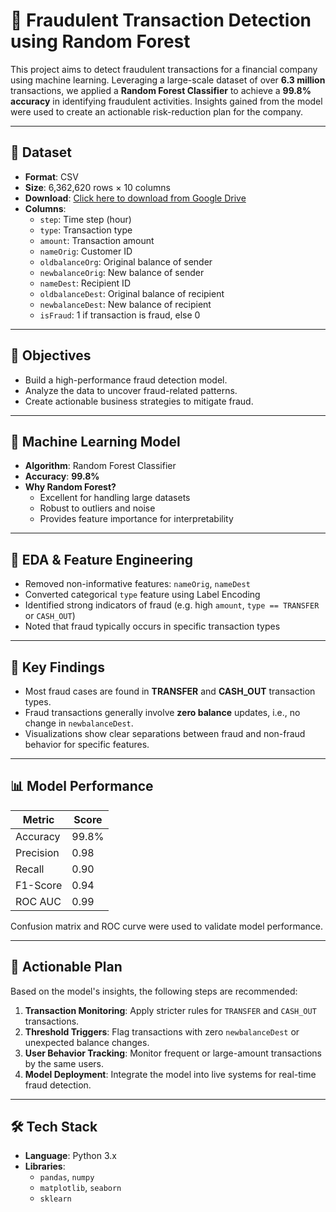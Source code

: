# 🚨 Fraudulent Transaction Detection using Random Forest

This project aims to detect fraudulent transactions for a financial company using machine learning. Leveraging a large-scale dataset of over **6.3 million** transactions, we applied a **Random Forest Classifier** to achieve a **99.8% accuracy** in identifying fraudulent activities. Insights gained from the model were used to create an actionable risk-reduction plan for the company.

---

## 📁 Dataset

- **Format**: CSV  
- **Size**: 6,362,620 rows × 10 columns
- **Download**: [Click here to download from Google Drive](https://drive.google.com/drive/folders/1SEwQuk7kiHgUTIEVl0YzedOVfrbFfGym?usp=sharing)   
- **Columns**:
  - `step`: Time step (hour)
  - `type`: Transaction type
  - `amount`: Transaction amount
  - `nameOrig`: Customer ID
  - `oldbalanceOrg`: Original balance of sender
  - `newbalanceOrig`: New balance of sender
  - `nameDest`: Recipient ID
  - `oldbalanceDest`: Original balance of recipient
  - `newbalanceDest`: New balance of recipient
  - `isFraud`: 1 if transaction is fraud, else 0

---

## 🎯 Objectives

- Build a high-performance fraud detection model.
- Analyze the data to uncover fraud-related patterns.
- Create actionable business strategies to mitigate fraud.

---

## 🧠 Machine Learning Model

- **Algorithm**: Random Forest Classifier  
- **Accuracy**: **99.8%**  
- **Why Random Forest?**  
  - Excellent for handling large datasets  
  - Robust to outliers and noise  
  - Provides feature importance for interpretability

---

## 🧪 EDA & Feature Engineering

- Removed non-informative features: `nameOrig`, `nameDest`
- Converted categorical `type` feature using Label Encoding
- Identified strong indicators of fraud (e.g. high `amount`, `type == TRANSFER` or `CASH_OUT`)
- Noted that fraud typically occurs in specific transaction types

---

## 🔎 Key Findings

- Most fraud cases are found in **TRANSFER** and **CASH_OUT** transaction types.
- Fraud transactions generally involve **zero balance** updates, i.e., no change in `newbalanceDest`.
- Visualizations show clear separations between fraud and non-fraud behavior for specific features.

---

## 📊 Model Performance

| Metric     | Score     |
|------------|-----------|
| Accuracy   | 99.8%     |
| Precision  | 0.98      |
| Recall     | 0.90      |
| F1-Score   | 0.94      |
| ROC AUC    | 0.99      |

Confusion matrix and ROC curve were used to validate model performance.

---

## 🚀 Actionable Plan

Based on the model's insights, the following steps are recommended:

1. **Transaction Monitoring**: Apply stricter rules for `TRANSFER` and `CASH_OUT` transactions.
2. **Threshold Triggers**: Flag transactions with zero `newbalanceDest` or unexpected balance changes.
3. **User Behavior Tracking**: Monitor frequent or large-amount transactions by the same users.
4. **Model Deployment**: Integrate the model into live systems for real-time fraud detection.

---

## 🛠 Tech Stack

- **Language**: Python 3.x  
- **Libraries**:  
  - `pandas`, `numpy`  
  - `matplotlib`, `seaborn`  
  - `sklearn`  

